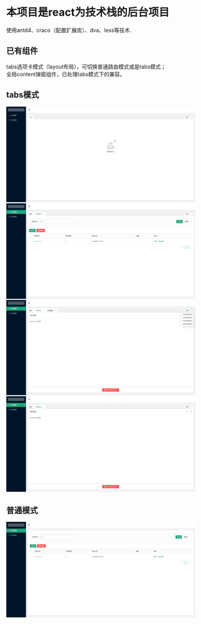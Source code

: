 # 本项目是react为技术栈的后台项目

使用antd4、craco（配置扩展库）、dva、less等技术.

## 已有组件

tabs选项卡模式（layout布局），可切换普通路由模式或是tabs模式；  
全局content弹窗组件，已处理tabs模式下的兼容。

## tabs模式
![首页展示](screenshots/tabs1.png)  
![其他页面展示](screenshots/tabs2.png)  
![选项卡操作](screenshots/tabs3.png)  
![全局content区域弹窗](screenshots/tabs4.png)

## 普通模式
![普通后台模式](screenshots/normal1.png)